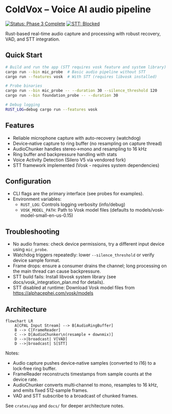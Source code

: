 # ColdVox – Voice AI audio pipeline

[![Status: Phase 3 Complete](https://img.shields.io/badge/Status-Phase%203%20Complete-brightgreen)](docs/PROJECT_STATUS.md)
[![STT: Blocked](https://img.shields.io/badge/STT-Blocked%20by%20Dependencies-yellow)](docs/PROJECT_STATUS.md)

Rust-based real-time audio capture and processing with robust recovery, VAD, and STT integration.

## Quick Start

```bash
# Build and run the app (STT requires vosk feature and system library)
cargo run --bin mic_probe  # Basic audio pipeline without STT
cargo run --features vosk  # With STT (requires libvosk installed)

# Probe binaries
cargo run --bin mic_probe -- --duration 30 --silence_threshold 120
cargo run --bin foundation_probe -- --duration 30

# Debug logging
RUST_LOG=debug cargo run --features vosk
```

## Features

- Reliable microphone capture with auto-recovery (watchdog)
- Device‑native capture to ring buffer (no resampling on capture thread)
- AudioChunker handles stereo→mono and resampling to 16 kHz
- Ring buffer and backpressure handling with stats
- Voice Activity Detection (Silero V5 via vendored fork)
- STT framework implemented (Vosk - requires system dependencies)

## Configuration

- CLI flags are the primary interface (see probes for examples).
- Environment variables:
  - `RUST_LOG`: Controls logging verbosity (info/debug)
  - `VOSK_MODEL_PATH`: Path to Vosk model files (defaults to models/vosk-model-small-en-us-0.15)

## Troubleshooting

- No audio frames: check device permissions, try a different input device using `mic_probe`.
- Watchdog triggers repeatedly: lower `--silence_threshold` or verify device sample format.
- Frame drops: ensure a consumer drains the channel; long processing on the main thread can cause backpressure.
- STT build fails: Install libvosk system library (see docs/vosk_integration_plan.md for details).
- STT disabled at runtime: Download Vosk model files from https://alphacephei.com/vosk/models

## Architecture

```mermaid
flowchart LR
    A[CPAL Input Stream] --> B[AudioRingBuffer]
    B --> C[FrameReader]
    C --> D[AudioChunker\n(resample + downmix)]
    D -->|broadcast| V[VAD]
    D -->|broadcast| S[STT]
```

Notes:
- Audio capture pushes device‑native samples (converted to i16) to a lock‑free ring buffer.
- FrameReader reconstructs timestamps from sample counts at the device rate.
- AudioChunker converts multi‑channel to mono, resamples to 16 kHz, and emits fixed 512‑sample frames.
- VAD and STT subscribe to a broadcast of chunked frames.

See `crates/app` and `docs/` for deeper architecture notes.
